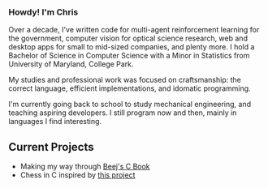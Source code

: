 ### Howdy! I'm Chris

Over a decade, I've written code for multi-agent reinforcement learning for the government, computer vision for optical science research, web and desktop apps for small to mid-sized companies, and plenty more. I hold a Bachelor of Science in Computer Science with a Minor in Statistics from University of Maryland, College Park.

My studies and professional work was focused on craftsmanship: the correct language, efficient implementations, and idomatic programming.

I'm currently going back to school to study mechanical engineering, and teaching aspiring developers. I still program now and then, mainly in languages I find interesting.

## Current Projects
- Making my way through [Beej's C Book](https://beej.us/guide/bgc/html/)
- Chess in C inspired by [this project](https://github.com/teten-cat/C---Are-we-there-yet-)
